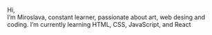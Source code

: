   Hi, <br>I’m Miroslava, constant learner, passionate about art, web desing and coding. 
  I’m currently learning HTML, CSS, JavaScript, and React <br> 
  

